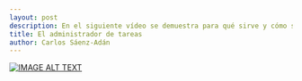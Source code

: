 ```yaml
---
layout: post
description: En el siguiente vídeo se demuestra para qué sirve y cómo se usa el administrador de tareas. 
title: El administrador de tareas
author: Carlos Sáenz-Adán
---
```


[![IMAGE ALT TEXT](http://img.youtube.com/vi/Rv3n8tQnz9M/0.jpg)](http://www.youtube.com/watch?v=Rv3n8tQnz9M "Administrador de tareas")
